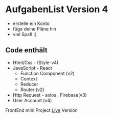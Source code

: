 # AufgabenList Version 4

- erstelle ein Konto
- füge deine Pläne hin
- viel Spaß :)

## Code enthält

- Html/Css - (Style-v4)
- JavaScript - React
  - Function Component (v2)
  - Context
  - Reducer
  - Router (v2)
- Http Request - axios , Firebase(v3)
- User Account (v4)

FrontEnd mini Project
[Live](https://main--aufgaben-list.netlify.app/) Version
